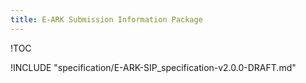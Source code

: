 ```yaml
---
title: E-ARK Submission Information Package
---
```


!TOC

!INCLUDE "specification/E-ARK-SIP_specification-v2.0.0-DRAFT.md"
